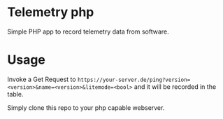 Telemetry php
===

Simple PHP app to record telemetry data from software.

# Usage

Invoke a Get Request to `https://your-server.de/ping?version=<version>&name=<version>&litemode=<bool>` and it will be recorded in the table.

Simply clone this repo to your php capable webserver.
